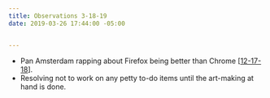 ```yaml
---
title: Observations 3-18-19
date: 2019-03-26 17:44:00 -05:00


---
```


- Pan Amsterdam rapping about Firefox being better than Chrome [[12-17-18](https://spencertweedy.com/observations/121718.html)].
- Resolving not to work on any petty to-do items until the art-making at hand is done.
